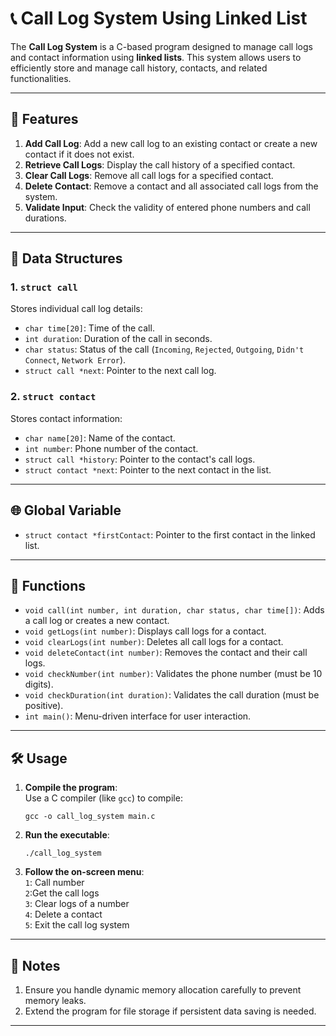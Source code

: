 # 📞 Call Log System Using Linked List

The **Call Log System** is a C-based program designed to manage call logs and contact information using **linked lists**. This system allows users to efficiently store and manage call history, contacts, and related functionalities.

---

## 🚀 Features

1. **Add Call Log**: Add a new call log to an existing contact or create a new contact if it does not exist.
2. **Retrieve Call Logs**: Display the call history of a specified contact.
3. **Clear Call Logs**: Remove all call logs for a specified contact.
4. **Delete Contact**: Remove a contact and all associated call logs from the system.
5. **Validate Input**: Check the validity of entered phone numbers and call durations.

---

## 🧠 Data Structures

### 1. `struct call`
Stores individual call log details:
- `char time[20]`: Time of the call.
- `int duration`: Duration of the call in seconds.
- `char status`: Status of the call (`Incoming`, `Rejected`, `Outgoing`, `Didn't Connect`, `Network Error`).
- `struct call *next`: Pointer to the next call log.

### 2. `struct contact`
Stores contact information:
- `char name[20]`: Name of the contact.
- `int number`: Phone number of the contact.
- `struct call *history`: Pointer to the contact's call logs.
- `struct contact *next`: Pointer to the next contact in the list.

---

## 🌐 Global Variable

- `struct contact *firstContact`: Pointer to the first contact in the linked list.

---

## 🧩 Functions

- `void call(int number, int duration, char status, char time[])`: Adds a call log or creates a new contact.
- `void getLogs(int number)`: Displays call logs for a contact.
- `void clearLogs(int number)`: Deletes all call logs for a contact.
- `void deleteContact(int number)`: Removes the contact and their call logs.
- `void checkNumber(int number)`: Validates the phone number (must be 10 digits).
- `void checkDuration(int duration)`: Validates the call duration (must be positive).
- `int main()`: Menu-driven interface for user interaction.

---

## 🛠️ Usage

1. **Compile the program**:  
   Use a C compiler (like `gcc`) to compile:
   ```
   gcc -o call_log_system main.c
   ```
2. **Run the executable**:
    ```
    ./call_log_system
    ```
3. **Follow the on-screen menu**: <br>
  ```1```: Call number <br>
  ```2```:Get the call logs <br>
  ```3```: Clear logs of a number <br>
  ```4```: Delete a contact <br>
  ```5```: Exit the call log system <br>

---

## 📌 Notes

1. Ensure you handle dynamic memory allocation carefully to prevent memory leaks.
2. Extend the program for file storage if persistent data saving is needed.

---
